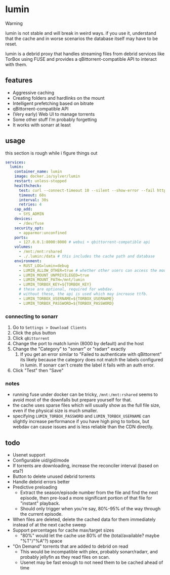 # lumin

> [!WARNING]
> lumin is not stable and will break in weird ways. if you use it, understand that the cache and in worse scenarios the database itself may have to be reset.
 
lumin is a debrid proxy that handles streaming files from debrid services like TorBox using FUSE and provides a qBittorrent-compatible API to interact with them.

## features

- Aggressive caching
- Creating folders and hardlinks on the mount
- Intelligent prefetching based on bitrate
- qBittorrent-compatible API
- (Very early) Web UI to manage torrents
- Some other stuff I'm probably forgetting
- It works with sonarr at least

## usage

this section is rough while i figure things out

```yml
services:
  lumin:
    container_name: lumin
    image: docker.io/sylver/lumin
    restart: unless-stopped
    healthcheck:
      test: curl --connect-timeout 10 --silent --show-error --fail http://localhost:8000/trpc/get_torrents
      timeout: 60s
      interval: 30s
      retries: 4
    cap_add:
      - SYS_ADMIN
    devices:
      - /dev/fuse
    security_opt:
      - apparmor:unconfined
    ports:
      - 127.0.0.1:8000:8000 # webui + qbittorrent-compatible api
    volumes:
      - /mnt:/mnt:rshared
      - ./.lumin:/data # this includes the cache path and database
    environment:
      - RUST_LOG=lumin=debug
      - LUMIN_ALLOW_OTHER=true # whether other users can access the mount
      - LUMIN_MOUNT_UNPRIVILEGED=true
      - LUMIN_MOUNT_PATH=/mnt/lumin
      - LUMIN_TORBOX_KEY=${TORBOX_KEY}
      # these are optional, required for webdav.
      # without these, the api is used which may increase ttfb.
      - LUMIN_TORBOX_USERNAME=${TORBOX_USERNAME}
      - LUMIN_TORBOX_PASSWORD=${TORBOX_PASSWORD}
```

### connecting to sonarr

1. Go to `Settings > Download Clients`
2. Click the plus button
3. Click `qBittorrent`
4. Change the port to match lumin (8000 by default) and the host
5. Change the "Category" to "sonarr" or "radarr" exactly
   1. If you get an error similar to "Failed to authenticate with qBittorrent" its likely because the category does not match the labels configured in lumin. If sonarr can't create the label it fails with an auth error.
6. Click "Test" then "Save"

### notes

- running fuse under docker can be tricky, `/mnt:/mnt:rshared` seems to avoid most of the downfalls but prepare yourself for that.
- the cache uses sparse files which will usually show as the full file size, even if the physical size is much smaller.
- specifying `LUMIN_TORBOX_PASSWORD` and `LUMIN_TORBOX_USERNAME` can slightly increase performance if you have high ping to torbox, but webdav can cause issues and is less reliable than the CDN directly. 

## todo

- Usenet support
- Configurable uid/gid/mode
- If torrents are downloading, increase the reconciler interval (based on eta?)
- Button to delete unused debrid torrents
- Handle debrid errors better
- Predictive preloading
  - Extract the season/episode number from the file and find the next episode, then pre-load a more significant portion of that file for "instant" playback.
  - Should only trigger when you're say, 80%-95% of the way through the current episode.
- When files are deleted, delete the cached data for them immediately instead of at the next cache sweep
- Support percentages for cache max/target sizes
  - "80%" would let the cache use 80% of the (total/available? maybe "%T"/"%A"?) space
- "On Demand" torrents that are added to debrid on read
  - This would be incompatible with plex, probably sonarr/radarr, and probably jellyfin as they read files on scan.
  - Usenet may be fast enough to not need them to be cached ahead of time